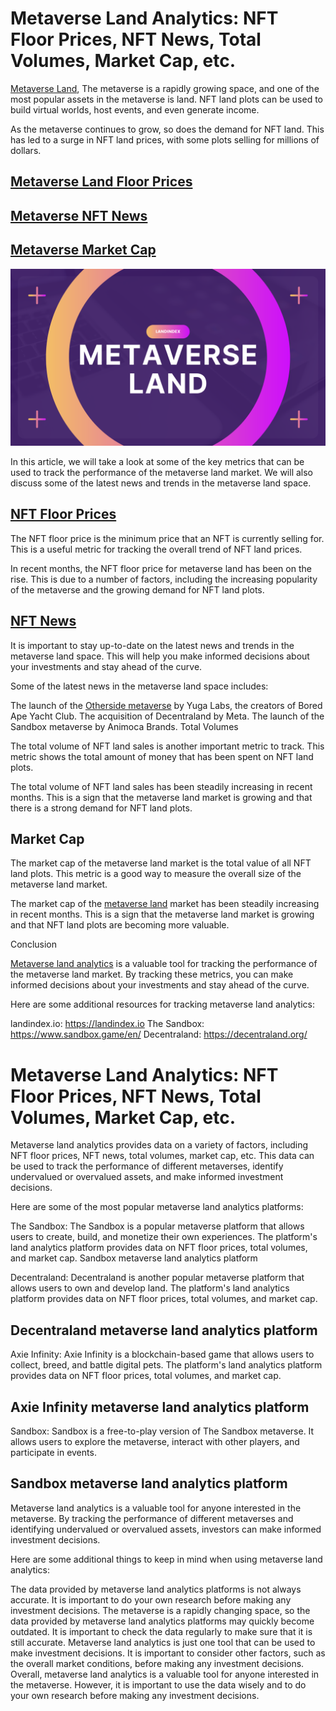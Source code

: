# Metaverse Land Analytics: NFT Floor Prices, NFT News, Total Volumes, Market Cap, etc.

[Metaverse Land](http://landindex.io "Metaverse Land"), The metaverse is a rapidly growing space, and one of the most popular assets in the metaverse is land. NFT land plots can be used to build virtual worlds, host events, and even generate income.

As the metaverse continues to grow, so does the demand for NFT land. This has led to a surge in NFT land prices, with some plots selling for millions of dollars.

## [Metaverse Land Floor Prices](http://landindex.io "Metaverse Land Floor Prices")
## [Metaverse NFT News](http://landindex.io/news "Metaverse NFT News")
## [Metaverse Market Cap](http://landindex.io "Metaverse Market Cap")

![Metaverse Land](https://github.com/landindex/metaverse-land/blob/main/Metaverse-Land-Analytics.png)

In this article, we will take a look at some of the key metrics that can be used to track the performance of the metaverse land market. We will also discuss some of the latest news and trends in the metaverse land space.

## [NFT Floor Prices](http://landindex.io "NFT Floor Prices")

The NFT floor price is the minimum price that an NFT is currently selling for. This is a useful metric for tracking the overall trend of NFT land prices.

In recent months, the NFT floor price for metaverse land has been on the rise. This is due to a number of factors, including the increasing popularity of the metaverse and the growing demand for NFT land plots.

## [NFT News](http://landindex.io/news "NFT News")

It is important to stay up-to-date on the latest news and trends in the metaverse land space. This will help you make informed decisions about your investments and stay ahead of the curve.

Some of the latest news in the metaverse land space includes:

The launch of the [Otherside metaverse](https://landindex.io/projects/otherside) by Yuga Labs, the creators of Bored Ape Yacht Club.
The acquisition of Decentraland by Meta.
The launch of the Sandbox metaverse by Animoca Brands.
Total Volumes

The total volume of NFT land sales is another important metric to track. This metric shows the total amount of money that has been spent on NFT land plots.

The total volume of NFT land sales has been steadily increasing in recent months. This is a sign that the metaverse land market is growing and that there is a strong demand for NFT land plots.

## Market Cap

The market cap of the metaverse land market is the total value of all NFT land plots. This metric is a good way to measure the overall size of the metaverse land market.

The market cap of the [metaverse land](http://landindex.io "metaverse land") market has been steadily increasing in recent months. This is a sign that the metaverse land market is growing and that NFT land plots are becoming more valuable.

Conclusion

[Metaverse land analytics](http://landindex.io "Metaverse land analytics") is a valuable tool for tracking the performance of the metaverse land market. By tracking these metrics, you can make informed decisions about your investments and stay ahead of the curve.

Here are some additional resources for tracking metaverse land analytics:

landindex.io: https://landindex.io
The Sandbox: https://www.sandbox.game/en/
Decentraland: https://decentraland.org/

# Metaverse Land Analytics: NFT Floor Prices, NFT News, Total Volumes, Market Cap, etc.

Metaverse land analytics provides data on a variety of factors, including NFT floor prices, NFT news, total volumes, market cap, etc. This data can be used to track the performance of different metaverses, identify undervalued or overvalued assets, and make informed investment decisions.

Here are some of the most popular metaverse land analytics platforms:

The Sandbox: The Sandbox is a popular metaverse platform that allows users to create, build, and monetize their own experiences. The platform's land analytics platform provides data on NFT floor prices, total volumes, and market cap.
Sandbox metaverse land analytics platform

Decentraland: Decentraland is another popular metaverse platform that allows users to own and develop land. The platform's land analytics platform provides data on NFT floor prices, total volumes, and market cap.

## Decentraland metaverse land analytics platform

Axie Infinity: Axie Infinity is a blockchain-based game that allows users to collect, breed, and battle digital pets. The platform's land analytics platform provides data on NFT floor prices, total volumes, and market cap.

## Axie Infinity metaverse land analytics platform

Sandbox: Sandbox is a free-to-play version of The Sandbox metaverse. It allows users to explore the metaverse, interact with other players, and participate in events.

## Sandbox metaverse land analytics platform

Metaverse land analytics is a valuable tool for anyone interested in the metaverse. By tracking the performance of different metaverses and identifying undervalued or overvalued assets, investors can make informed investment decisions.

Here are some additional things to keep in mind when using metaverse land analytics:

The data provided by metaverse land analytics platforms is not always accurate. It is important to do your own research before making any investment decisions.
The metaverse is a rapidly changing space, so the data provided by metaverse land analytics platforms may quickly become outdated. It is important to check the data regularly to make sure that it is still accurate.
Metaverse land analytics is just one tool that can be used to make investment decisions. It is important to consider other factors, such as the overall market conditions, before making any investment decisions.
Overall, metaverse land analytics is a valuable tool for anyone interested in the metaverse. However, it is important to use the data wisely and to do your own research before making any investment decisions.
